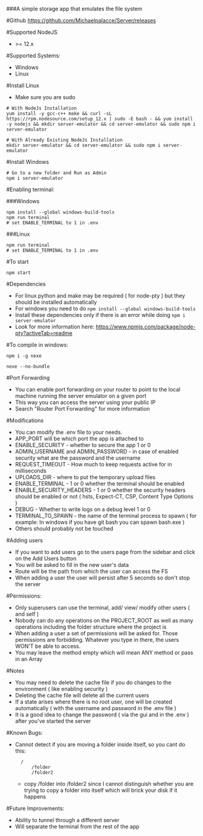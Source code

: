 ###A simple storage app that emulates the file system

#Github
https://github.com/Michaelpalacce/Server/releases

#Supported NodeJS
- \>= 12.x 

#Supported Systems:
- Windows
- Linux

#Install Linux
- Make sure you are sudo
~~~
# With NodeJs Installation
yum install -y gcc-c++ make && curl -sL https://rpm.nodesource.com/setup_12.x | sudo -E bash - && yum install -y nodejs && mkdir server-emulator && cd server-emulator && sudo npm i server-emulator

# With Already Existing NodeJs Installation
mkdir server-emulator && cd server-emulator && sudo npm i server-emulator
~~~

#Install Windows
~~~
# Go to a new folder and Run as Admin
npm i server-emulator
~~~

#Enabling terminal:

###Windows
~~~
npm install --global windows-build-tools
npm run terminal
# set ENABLE_TERMINAL to 1 in .env
~~~

###Linux
~~~
npm run terminal
# set ENABLE_TERMINAL to 1 in .env
~~~

#To start
~~~
npm start
~~~

#Dependencies
- For linux python and make may be required ( for node-pty ) but they should be installed automatically
- For windows you need to do `npm install --global windows-build-tools`
- Install these dependencies only if there is an error while doing `npm i server-emulator`
- Look for more information here: https://www.npmjs.com/package/node-pty?activeTab=readme

#To compile in windows:
~~~shell script
npm i -g nexe

nexe --no-bundle
~~~

#Port Forwarding
- You can enable port forwarding on your router to point to the local machine running the server emulator on a given port
- This way you can access the server using your public IP
- Search "Router Port Forwarding" for more information

#Modifications
- You can modify the .env file to your needs.
- APP_PORT will be which port the app is attached to
- ENABLE_SECURITY - whether to secure the app 1 or 0
- ADMIN_USERNAME and ADMIN_PASSWORD - in case of enabled security what are the password and the username
- REQUEST_TIMEOUT - How much to keep requests active for in milliseconds
- UPLOADS_DIR - where to put the temporary upload files 
- ENABLE_TERMINAL - 1 or 0 whether the terminal should be enabled 
- ENABLE_SECURITY_HEADERS - 1 or 0 whether the security headers should be enabled or not ( hsts, Expect-CT, CSP, Content Type Options )
- DEBUG - Whether to write logs on a debug level 1 or 0
- TERMINAL_TO_SPAWN - the name of the terminal process to spawn ( for example: In windows if you have git bash you can spawn bash.exe )
- Others should probably not be touched

#Adding users
- If you want to add users go to the users page from the sidebar and click on the Add Users button
- You will be asked to fill in the new user's data
- Route will be the path from which the user can access the FS
- When adding a user the user will persist after 5 seconds so don't stop the server

#Permissions:
- Only superusers can use the terminal, add/ view/ modify other users ( and self ) 
- Nobody can do any operations on the PROJECT_ROOT as well as many operations including the folder structure where the project is
- When adding a user a set of permissions will be asked for. Those permissions are forbidding. Whatever you type in there, the users WON'T be able to access.
- You may leave the method empty which will mean ANY method or pass in an Array

#Notes
- You may need to delete the cache file if you do changes to the environment ( like enabling security )
- Deleting the cache file will delete all the current users
- If a state arises where there is no root user, one will be created automatically ( with the username and password in the .env file )
- It is a good idea to change the password ( via the gui and in the .env ) after you've started the server

#Known Bugs:
- Cannot detect if you are moving a folder inside itself, so you cant do this: 
       
        /
            /folder
            /folder2
            
    - copy /folder into /folder2 since I cannot distinguish whether you are trying to copy a folder into itself which will brick your disk if it happens

#Future Improvements:
- Ability to tunnel through a different server
- Will separate the terminal from the rest of the app

